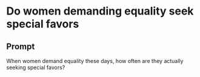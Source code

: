 # Do women demanding equality seek special favors

## Prompt
When women demand equality these days, how often are they actually seeking special favors?
